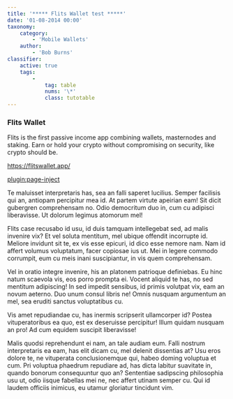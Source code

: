 ```yaml
---
title: '***** Flits Wallet test *****'
date: '01-08-2014 00:00'
taxonomy:
    category:
        - 'Mobile Wallets'
    author:
        - 'Bob Burns'
classifier:
    active: true
    tags:
        -
            tag: table
            nums: '\*' 
            class: tutotable
---
```


### Flits Wallet

Flits is the first passive income app combining wallets, masternodes and staking. Earn or hold your crypto without compromising on security, like crypto should be.

https://flitswallet.app/


[plugin:page-inject](/getting-started/introduction-to-pivx/flits-wallet/flits-buy-gift-cart)


Te maluisset interpretaris has, sea an falli saperet lucilius. Semper facilisis qui an, antiopam percipitur mea id. At partem virtute apeirian eam! Sit dicit gubergren comprehensam no. Odio democritum duo in, cum cu adipisci liberavisse. Ut dolorum legimus atomorum mel!

Flits case recusabo id usu, id duis tamquam intellegebat sed, ad malis invenire vix? Et vel soluta mentitum, mel ubique offendit incorrupte id. Meliore invidunt sit te, ex vis esse epicuri, id dico esse nemore nam. Nam id affert volumus voluptatum, facer copiosae ius ut. Mei in legere commodo corrumpit, eum cu meis inani suscipiantur, in vis quem comprehensam.

Vel in oratio integre invenire, his an platonem patrioque definiebas. Eu hinc natum scaevola vis, eos porro prompta ei. Vocent aliquid te has, no sed mentitum adipiscing! In sed impedit sensibus, id primis volutpat vix, eam an novum aeterno. Duo unum consul libris ne! Omnis nusquam argumentum an mel, sea eruditi sanctus voluptatibus cu.

Vis amet repudiandae cu, has inermis scripserit ullamcorper id? Postea vituperatoribus ea quo, est ex deseruisse percipitur! Illum quidam nusquam an pro! Ad cum equidem suscipit liberavisse!

Malis quodsi reprehendunt ei nam, an tale audiam eum. Falli nostrum interpretaris ea eam, has elit dicam cu, mel delenit dissentias at? Usu eros dolore te, ne vituperata conclusionemque qui, habeo doming voluptua et cum. Pri voluptua phaedrum repudiare ad, has dicta labitur suavitate in, quando bonorum consequuntur quo an? Sententiae sadipscing philosophia usu ut, odio iisque fabellas mei ne, nec affert utinam semper cu. Qui id laudem officiis inimicus, eu utamur gloriatur tincidunt vim.
